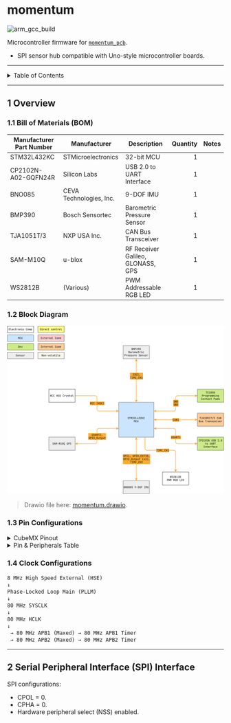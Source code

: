 # momentum

![arm_gcc_build](https://github.com/danielljeon/momentum/actions/workflows/arm_gcc_build.yaml/badge.svg)

Microcontroller firmware
for [`momentum_pcb`](https://github.com/danielljeon/momentum_pcb).

- SPI sensor hub compatible with Uno-style microcontroller boards.

---

<details markdown="1">
  <summary>Table of Contents</summary>

<!-- TOC -->
* [momentum](#momentum)
  * [1 Overview](#1-overview)
    * [1.1 Bill of Materials (BOM)](#11-bill-of-materials-bom)
    * [1.2 Block Diagram](#12-block-diagram)
    * [1.3 Pin Configurations](#13-pin-configurations)
    * [1.4 Clock Configurations](#14-clock-configurations)
  * [2 Serial Peripheral Interface (SPI) Interface](#2-serial-peripheral-interface-spi-interface)
<!-- TOC -->

</details>

---

## 1 Overview

### 1.1 Bill of Materials (BOM)

| Manufacturer Part Number | Manufacturer            | Description                       | Quantity | Notes |
|--------------------------|-------------------------|-----------------------------------|---------:|-------|
| STM32L432KC              | STMicroelectronics      | 32-bit MCU                        |        1 |       |
| CP2102N-A02-GQFN24R      | Silicon Labs            | USB 2.0 to UART Interface         |        1 |       |
| BNO085                   | CEVA Technologies, Inc. | 9-DOF IMU                         |        1 |       |
| BMP390                   | Bosch Sensortec         | Barometric Pressure Sensor        |        1 |       |
| TJA1051T/3               | NXP USA Inc.            | CAN Bus Transceiver               |        1 |       |
| SAM-M10Q                 | u-blox                  | RF Receiver Galileo, GLONASS, GPS |        1 |       |
| WS2812B                  | (Various)               | PWM Addressable RGB LED           |        1 |       |

### 1.2 Block Diagram

![momentum.drawio.png](docs/momentum.drawio.png)

> Drawio file here: [momentum.drawio](docs/momentum.drawio).

### 1.3 Pin Configurations

<details markdown="1">
  <summary>CubeMX Pinout</summary>

![CubeMX Pinout.png](docs/CubeMX%20Pinout.png)

</details>

<details markdown="1">
  <summary>Pin & Peripherals Table</summary>

| STM32F446RE | Peripheral              | Config                | Connection                       | Notes                                 |
|-------------|-------------------------|-----------------------|----------------------------------|---------------------------------------|
| PA14        | `SYS_JTCK-SWCLK`        |                       | TC2050 SWD Pin 4: `SWCLK`        |                                       |
| PA13        | `SYS_JTMS-SWDIO`        |                       | TC2050 SWD Pin 2: `SWDIO`        |                                       |
|             | `TIM2_CH1`              | PWM no output         |                                  | BMP390 BMP3 driver timer.             |
|             | `TIM2_CH2`              | PWM no output         |                                  | BNO085 SH2 driver timer.              |
| PA5         | `SPI1_SCK`              |                       | BNO085 Pin 19: `H_SCL/SCK/RX`    |                                       |
| PA4         | `GPIO_Output` (SPI1 CS) | Pull-up, set high     | BNO085 Pin 18: `H_CSN`           |                                       |
| PA6         | `SPI1_MISO`             |                       | BNO085 Pin 20: `H_SDA/H_MISO/TX` |                                       |
| PA7         | `SPI1_MOSI`             |                       | BNO085 Pin 17: `SA0/H_MOSI`      |                                       |
| PB0         | `GPIO_EXTI0`            | Pull-up, falling edge | BNO085 Pin 14: `H_INTN`          |                                       |
| PB1         | `GPIO_Output`           |                       | BNO085 Pin 6: `PS0/Wake`         | Pull low to trigger wake.             |
|             |                         | Hardware pull-up      | BNO085 Pin 5: `PS1`              |                                       |
| PA1         | `GPIO_Output`           |                       | BNO085 Pin 11: `NRST`            | Pull low to reset.                    |
| PB6         | `I2C1_SCL`              |                       | BMP390 Pin 2: `SCK`              |                                       |
| PB7         | `I2C1_SDA`              |                       | BMP390 Pin 4: `SDI`              |                                       |
| PA3         | `USART2_RX`             | 115200 bps            | SAM-M10Q Pin 13: `TXD`           |                                       |
| PA2         | `USART2_TX`             | 115200 bps            | SAM-M10Q Pin 14: `RXD`           |                                       |
| PC15        | `GPIO_Output`           |                       | SAM-M10Q Pin 18: `RESET_N`       | Pull low to reset (>= 1 ms).          |
| PA10        | `USART1_RX`             | 115200 bps            | CP2102N-A02-GQFN24R Pin 20: TXD  |                                       |
| PA9         | `USART1_TX`             | 115200 bps            | CP2102N-A02-GQFN24R Pin 21: RXD  |                                       |
| PA11        | `CAN1_RX`               |                       | TJA1051T/3 Pin 1: `TXD`          |                                       |
| PA12        | `CAN1_TX`               |                       | TJA1051T/3 Pin 4: `RXD`          |                                       |
| PA8         | `TIM1_CH1`              | PWM Generation CH1    | WS2812B Pin: `DIN`               | DIN pin number depends on IC variant. |
| PB3         | `SPI3_SCK`              |                       | SPI interface: `SCK`             |                                       |
| PBA15       | `SPI3_NSS`              | Pull-up, set high     | SPI interface: `SS`              |                                       |
| PB4         | `SPI3_MISO`             |                       | SPI interface: `MISO`            |                                       |
| PB5         | `SPI3_MOSI`             |                       | SPI interface: `MOSI`            |                                       |

</details>

### 1.4 Clock Configurations

```
8 MHz High Speed External (HSE)
↓
Phase-Locked Loop Main (PLLM)
↓
80 MHz SYSCLK
↓
80 MHz HCLK
↓
 → 80 MHz APB1 (Maxed) → 80 MHz APB1 Timer
 → 80 MHz APB2 (Maxed) → 80 MHz APB2 Timer
```

---

## 2 Serial Peripheral Interface (SPI) Interface

SPI configurations:

- CPOL = 0.
- CPHA = 0.
- Hardware peripheral select (NSS) enabled.
